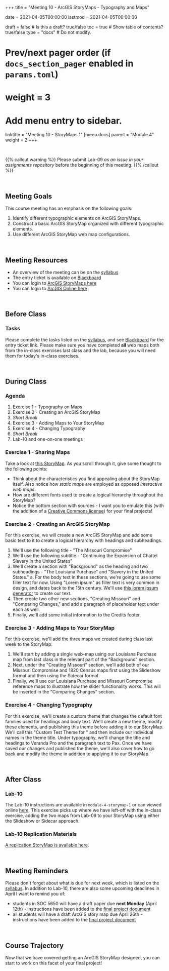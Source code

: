 +++
  title = "Meeting 10 - ArcGIS StoryMaps - Typography and Maps"
  
  date = 2021-04-05T00:00:00
  lastmod = 2021-04-05T00:00:00
  
  draft = false  # Is this a draft? true/false
  toc = true  # Show table of contents? true/false
  type = "docs"  # Do not modify.
  
  # Prev/next pager order (if `docs_section_pager` enabled in `params.toml`)
  # weight = 3
  
  # Add menu entry to sidebar.
  linktitle = "Meeting 10 - StoryMaps 1"
  [menu.docs]
  parent = "Module 4"
  weight = 2
+++

<br> 

{{% callout warning %}}
Please submit Lab-09 *as an issue in your assignments repository* before the beginning of this meeting.
{{% /callout %}}

<br>

## Meeting Goals
This course meeting has an emphasis on the following goals:

  1. Identify different typographic elements on ArcGIS StoryMaps.
  2. Construct a basic ArcGIS StoryMap organized with different typographic elements.
  3. Use different ArcGIS StoryMap web map configurations.
  
<br>

## Meeting Resources

  * An overview of the meeting can be on the [syllabus](https://slu-soc5650.github.io/syllabus/module-4-map-products-with-arcgis.html)
  * The entry ticket is available on [Blackboard](https://blackboard.slu.edu/)
  * You can login to [ArcGIS StoryMaps here](https://storymaps.arcgis.com)
  * You can login to [ArcGIS Online here](https://www.arcgis.com/home/signin.html)

<br>

## Before Class
### Tasks
Please complete the tasks listed on the [syllabus](https://slu-soc5650.github.io/syllabus/module-4-map-products-with-arcgis.html), and see [Blackboard](https://blackboard.slu.edu) for the entry ticket link. Please make sure you have completed **all** web maps both from the in-class exercises last class and the lab, because you will need them for today's in-class exercises.

<br>

## During Class
### Agenda

  1. Exercise 1 - Typography on Maps
  2. Exercise 2 - Creating an ArcGIS StoryMap
  3. *Short Break*
  4. Exercise 3 - Adding Maps to Your StoryMap
  5. Exercise 4 - Changing Typography
  5. *Short Break*
  6. Lab-10 and one-on-one meetings

### Exercise 1 - Sharing Maps
Take a look at [this StoryMap](https://storymaps.arcgis.com/stories/0ae7ea467f5e4701a2968c11d94eb688). As you scroll through it, give some thought to the following points:

  * Think about the characteristics you find appealing about the StoryMap itself. Also notice how *static maps* are employed as opposed *interactive web maps*.
  * How are different fonts used to create a logical hierarchy throughout the StoryMap?
  * Notice the bottom section with sources - I want you to emulate this (with the addition of a [Creative Commons license](https://creativecommons.org/share-your-work/)) for your final projects!

### Exercise 2 - Creating an ArcGIS StoryMap
For this exercise, we will create a new ArcGIS StoryMap and add some basic text to it to create a logical hierarchy with headings and subheadings.

  1. We'll use the following title - "The Missouri Compromise"
  2. We'll use the following subtitle - "Continuing the Expansion of Chattel Slavery in the United States"
  3. We'll create a section with "Background" as the heading and two subheadings - "The Louisiana Purchase" and "Slavery in the United States." 
      a. For the body text in these sections, we're going to use some filler text for now. Using "Lorem ipsum" as filler text is very common in design, and dates back to the 15th century. We'll use [this lorem ipsum generator](https://loremipsum.io) to create our text.
  5. Then create two other new sections, "Creating Missouri" and "Comparing Changes," and add a paragraph of placeholder text under each as well.
  6. Finally, we'll add some initial information to the Credits footer.

### Exercise 3 - Adding Maps to Your StoryMap
For this exercise, we'll add the three maps we created during class last week to the StoryMap:

  1. We'll start by adding a single web-map using our Louisiana Purchase map from last class in the relevant part of the "Background" section.
  2. Next, under the "Creating Missouri" section, we'll add both of our Missouri Compromise and 1820 Census maps first using the Slideshow format and then using the Sidecar format.
  3. Finally, we'll use our Louisiana Purchase and Missouri Compromise reference maps to illustrate how the slider functionality works. This will be inserted in the "Comparing Changes" section.
  
### Exercise 4 - Changing Typography
For this exercise, we'll create a custom theme that changes the default font families used for headings and body text. We'll create a new theme, modify these elements, and publishing this theme before adding it to our StoryMap. We'll call this "Custom Test Theme for " and then include our individual names in the theme title. Under typography, we'll change the title and headings to Veranda Pro and the paragraph text to Pax. Once we have saved our changes and published the theme, we'll also cover how to go back and modify the theme in addition to applying it to our StoryMap.

<br>

## After Class
### Lab-10
The Lab-10 instructions are available in `module-4-storymap-1` or can viewed online [here](https://github.com/slu-soc5650/module-4-storymap-1/blob/master/assignments/lab-10.pdf). This exercise picks up where we have left-off with the in-class exercise, adding the two maps from Lab-09 to your StoryMap using either the Slideshow or Sidecar approach.

### Lab-10 Replication Materials
[A replication StoryMap is available here](https://storymaps.arcgis.com/stories/f6be7a7d6dbe44daabcf4da7e8be48ad).

<br>

## Meeting Reminders
Please don't forget about what is due for next week, which is listed on the [syllabus](https://slu-soc5650.github.io/syllabus/module-4-map-products-with-arcgis.html). In addition to Lab-10, there are also some upcoming deadlines in April I want to remind you of: 

  * students in SOC 5650 will have a draft paper due **next Monday** (April 12th) - instructions have been added to the [final project document](https://slu-soc5650.github.io/final-project/research-note.html)
  * all students will have a draft ArcGIS story map due April 26th - instructions have been added to the [final project document](https://slu-soc5650.github.io/final-project/arcgis-storymap.html)

<br>

## Course Trajectory
Now that we have covered getting an ArcGIS StoryMap designed, you can start to work on this facet of your final project! 
